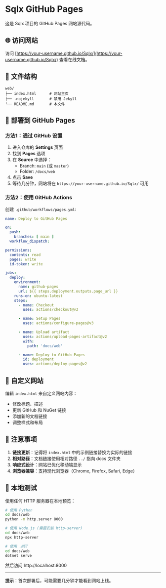 # Sqlx GitHub Pages

这是 Sqlx 项目的 GitHub Pages 网站源代码。

## 🌐 访问网站

访问 [https://your-username.github.io/Sqlx/](https://your-username.github.io/Sqlx/) 查看在线文档。

## 📁 文件结构

```
web/
├── index.html      # 网站主页
├── .nojekyll       # 禁用 Jekyll
└── README.md       # 本文件
```

## 🚀 部署到 GitHub Pages

### 方法1：通过 GitHub 设置

1. 进入仓库的 **Settings** 页面
2. 找到 **Pages** 选项
3. 在 **Source** 中选择：
   - Branch: `main` (或 `master`)
   - Folder: `/docs/web`
4. 点击 **Save**
5. 等待几分钟，网站将在 `https://your-username.github.io/Sqlx/` 可用

### 方法2：使用 GitHub Actions

创建 `.github/workflows/pages.yml`:

```yaml
name: Deploy to GitHub Pages

on:
  push:
    branches: [ main ]
  workflow_dispatch:

permissions:
  contents: read
  pages: write
  id-token: write

jobs:
  deploy:
    environment:
      name: github-pages
      url: ${{ steps.deployment.outputs.page_url }}
    runs-on: ubuntu-latest
    steps:
      - name: Checkout
        uses: actions/checkout@v3

      - name: Setup Pages
        uses: actions/configure-pages@v3

      - name: Upload artifact
        uses: actions/upload-pages-artifact@v2
        with:
          path: 'docs/web'

      - name: Deploy to GitHub Pages
        id: deployment
        uses: actions/deploy-pages@v2
```

## 🎨 自定义网站

编辑 `index.html` 来自定义网站内容：

- 修改标题、描述
- 更新 GitHub 和 NuGet 链接
- 添加新的文档链接
- 调整样式和布局

## 📝 注意事项

1. **链接更新**：记得将 `index.html` 中的示例链接替换为实际的链接
2. **相对路径**：文档链接使用相对路径 `../` 指向 docs 文件夹
3. **响应式设计**：网站已优化移动端显示
4. **浏览器兼容**：支持现代浏览器（Chrome, Firefox, Safari, Edge）

## 🔧 本地测试

使用任何 HTTP 服务器在本地预览：

```bash
# 使用 Python
cd docs/web
python -m http.server 8000

# 使用 Node.js (需要安装 http-server)
cd docs/web
npx http-server

# 使用 .NET
cd docs/web
dotnet serve
```

然后访问 http://localhost:8000

---

**提示**：首次部署后，可能需要几分钟才能看到网站上线。


